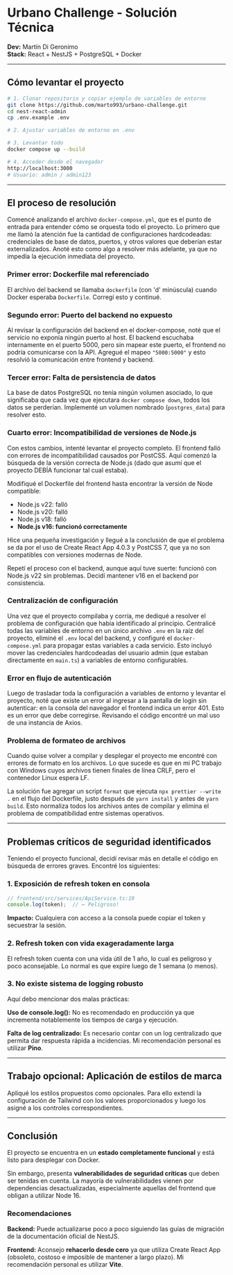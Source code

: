 # Urbano Challenge - Solución Técnica

**Dev:** Martín Di Geronimo  
**Stack:** React + NestJS + PostgreSQL + Docker  

---

## Cómo levantar el proyecto

```bash
# 1. Clonar repositorio y copiar ejemplo de variables de entorno
git clone https://github.com/marto993/urbano-challenge.git
cd nest-react-admin
cp .env.example .env

# 2. Ajustar variables de entorno en .env

# 3. Levantar todo
docker compose up --build

# 4. Acceder desde el navegador
http://localhost:3000
# Usuario: admin / admin123
```

---

## El proceso de resolución

Comencé analizando el archivo `docker-compose.yml`, que es el punto de entrada para entender cómo se orquesta todo el proyecto. Lo primero que me llamó la atención fue la cantidad de configuraciones hardcodeadas: credenciales de base de datos, puertos, y otros valores que deberían estar externalizados. Anoté esto como algo a resolver más adelante, ya que no impedía la ejecución inmediata del proyecto.

### Primer error: Dockerfile mal referenciado

El archivo del backend se llamaba `dockerfile` (con 'd' minúscula) cuando Docker esperaba `Dockerfile`. Corregí esto y continué.

### Segundo error: Puerto del backend no expuesto

Al revisar la configuración del backend en el docker-compose, noté que el servicio no exponía ningún puerto al host. El backend escuchaba internamente en el puerto 5000, pero sin mapear este puerto, el frontend no podría comunicarse con la API. Agregué el mapeo `"5000:5000"` y esto resolvió la comunicación entre frontend y backend.

### Tercer error: Falta de persistencia de datos

La base de datos PostgreSQL no tenía ningún volumen asociado, lo que significaba que cada vez que ejecutara `docker compose down`, todos los datos se perderían. Implementé un volumen nombrado (`postgres_data`) para resolver esto.

### Cuarto error: Incompatibilidad de versiones de Node.js

Con estos cambios, intenté levantar el proyecto completo. El frontend falló con errores de incompatibilidad causados por PostCSS. Aquí comenzó la búsqueda de la versión correcta de Node.js (dado que asumí que el proyecto DEBÍA funcionar tal cual estaba). 

Modifiqué el Dockerfile del frontend hasta encontrar la versión de Node compatible:
- Node.js v22: falló
- Node.js v20: falló  
- Node.js v18: falló
- **Node.js v16: funcionó correctamente**

Hice una pequeña investigación y llegué a la conclusión de que el problema se da por el uso de Create React App 4.0.3 y PostCSS 7, que ya no son compatibles con versiones modernas de Node.

Repetí el proceso con el backend, aunque aquí tuve suerte: funcionó con Node.js v22 sin problemas. Decidí mantener v16 en el backend por consistencia.

### Centralización de configuración

Una vez que el proyecto compilaba y corría, me dediqué a resolver el problema de configuración que había identificado al principio. Centralicé todas las variables de entorno en un único archivo `.env` en la raíz del proyecto, eliminé el `.env` local del backend, y configuré el `docker-compose.yml` para propagar estas variables a cada servicio. Esto incluyó mover las credenciales hardcodeadas del usuario admin (que estaban directamente en `main.ts`) a variables de entorno configurables.

### Error en flujo de autenticación

Luego de trasladar toda la configuración a variables de entorno y levantar el proyecto, noté que existe un error al ingresar a la pantalla de login sin autenticar: en la consola del navegador el frontend indica un error 401. Esto es un error que debe corregirse. Revisando el código encontré un mal uso de una instancia de Axios.

### Problema de formateo de archivos

Cuando quise volver a compilar y desplegar el proyecto me encontré con errores de formato en los archivos. Lo que sucede es que en mi PC trabajo con Windows cuyos archivos tienen finales de línea CRLF, pero el contenedor Linux espera LF. 

La solución fue agregar un script `format` que ejecuta `npx prettier --write .` en el flujo del Dockerfile, justo después de `yarn install` y antes de `yarn build`. Esto normaliza todos los archivos antes de compilar y elimina el problema de compatibilidad entre sistemas operativos.

---

## Problemas críticos de seguridad identificados

Teniendo el proyecto funcional, decidí revisar más en detalle el código en búsqueda de errores graves. Encontré los siguientes:

### 1. Exposición de refresh token en consola

```typescript
// frontend/src/services/ApiService.ts:19
console.log(token);  // ← Peligroso!
```

**Impacto:** Cualquiera con acceso a la consola puede copiar el token y secuestrar la sesión.

### 2. Refresh token con vida exageradamente larga

El refresh token cuenta con una vida útil de 1 año, lo cual es peligroso y poco aconsejable. Lo normal es que expire luego de 1 semana (o menos).

### 3. No existe sistema de logging robusto

Aquí debo mencionar dos malas prácticas:

**Uso de console.log():** No es recomendado en producción ya que incrementa notablemente los tiempos de carga y ejecución.

**Falta de log centralizado:** Es necesario contar con un log centralizado que permita dar respuesta rápida a incidencias. Mi recomendación personal es utilizar **Pino**.

---

## Trabajo opcional: Aplicación de estilos de marca

Apliqué los estilos propuestos como opcionales. Para ello extendí la configuración de Tailwind con los valores proporcionados y luego los asigné a los controles correspondientes.

---

## Conclusión

El proyecto se encuentra en un **estado completamente funcional** y está listo para desplegar con Docker. 

Sin embargo, presenta **vulnerabilidades de seguridad críticas** que deben ser tenidas en cuenta. La mayoría de vulnerabilidades vienen por dependencias desactualizadas, especialmente aquellas del frontend que obligan a utilizar Node 16.

### Recomendaciones

**Backend:** Puede actualizarse poco a poco siguiendo las guías de migración de la documentación oficial de NestJS.

**Frontend:** Aconsejo **rehacerlo desde cero** ya que utiliza Create React App (obsoleto, costoso e imposible de mantener a largo plazo). Mi recomendación personal es utilizar **Vite**.